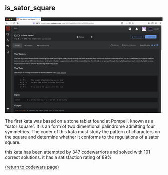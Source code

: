 ## is_sator_square

<img src="images/is_sator_square_screen_shot.png?raw=true"/>

The first kata was based on a stone tablet found at Pompeii, known as a “sator square”. It is an form of two dimentional palindrome admitting four symmetries. The coder of this kata must study the pattern of characters on the square and determine whether it conforms to the regulations of a sator square.


this kata has been attempted by 347 codewarriors and solved with 101 correct solutions.
it has a satisfaction rating of 89%

<a href="https://rowcased.github.io/alternate_page.html#creator">(return to codewars page)</a>

